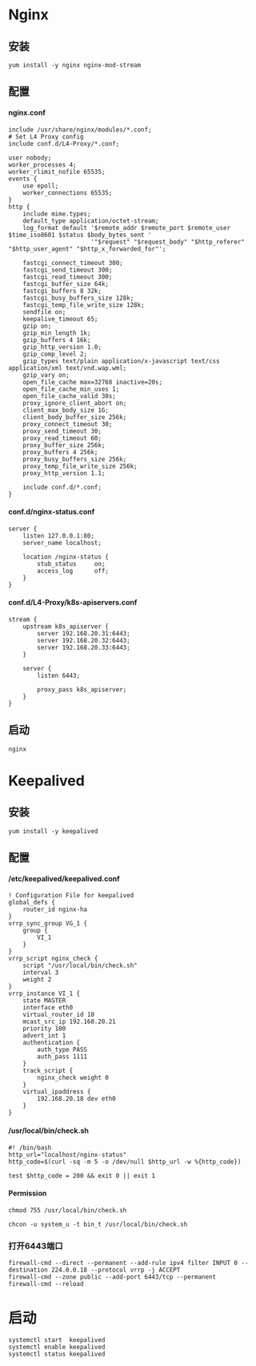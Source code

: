 # Nginx

## 安装

```shell
yum install -y nginx nginx-mod-stream
```





## 配置

#### nginx.conf

```shell
include /usr/share/nginx/modules/*.conf;
# Set L4 Proxy config
include conf.d/L4-Proxy/*.conf;

user nobody;
worker_processes 4;
worker_rlimit_nofile 65535;
events {
    use epoll;
    worker_connections 65535;
}
http {
    include mime.types;
    default_type application/octet-stream;
    log_format default '$remote_addr $remote_port $remote_user $time_iso8601 $status $body_bytes_sent '
                       '"$request" "$request_body" "$http_referer" "$http_user_agent" "$http_x_forwarded_for"';

    fastcgi_connect_timeout 300;
    fastcgi_send_timeout 300;
    fastcgi_read_timeout 300;
    fastcgi_buffer_size 64k;
    fastcgi_buffers 8 32k;
    fastcgi_busy_buffers_size 128k;
    fastcgi_temp_file_write_size 128k;
    sendfile on;
    keepalive_timeout 65;
    gzip on;
    gzip_min_length 1k;
    gzip_buffers 4 16k;
    gzip_http_version 1.0;
    gzip_comp_level 2;
    gzip_types text/plain application/x-javascript text/css application/xml text/vnd.wap.wml;
    gzip_vary on;
    open_file_cache max=32768 inactive=20s;
    open_file_cache_min_uses 1;
    open_file_cache_valid 30s;
    proxy_ignore_client_abort on;
    client_max_body_size 1G;
    client_body_buffer_size 256k;
    proxy_connect_timeout 30;
    proxy_send_timeout 30;
    proxy_read_timeout 60;
    proxy_buffer_size 256k;
    proxy_buffers 4 256k;
    proxy_busy_buffers_size 256k;
    proxy_temp_file_write_size 256k;
    proxy_http_version 1.1;

    include conf.d/*.conf;
}
```



#### conf.d/nginx-status.conf

```shell
server {
    listen 127.0.0.1:80;
    server_name localhost;

    location /nginx-status {
        stub_status     on;
        access_log      off;
    }
}
```





#### conf.d/L4-Proxy/k8s-apiservers.conf

```shell
stream {
    upstream k8s_apiserver {
        server 192.168.20.31:6443;
        server 192.168.20.32:6443;
        server 192.168.20.33:6443;
    }

    server {
        listen 6443;

        proxy_pass k8s_apiserver;
    }
}
```



## 启动

```shell
nginx
```





# Keepalived

## 安装

```shell
yum install -y keepalived
```



## 配置

#### /etc/keepalived/keepalived.conf

    ! Configuration File for keepalived
    global_defs {
        router_id nginx-ha
    }
    vrrp_sync_group VG_1 {
        group {
            VI_1
        }
    }
    vrrp_script nginx_check {
        script "/usr/local/bin/check.sh"
        interval 3
        weight 2
    }
    vrrp_instance VI_1 {
        state MASTER
        interface eth0
        virtual_router_id 18
        mcast_src_ip 192.168.20.21
        priority 100
        advert_int 1
        authentication {
            auth_type PASS
            auth_pass 1111
        }
        track_script {
            nginx_check weight 0
        }
        virtual_ipaddress {
            192.168.20.18 dev eth0
        }
    }



#### /usr/local/bin/check.sh

```shell
#! /bin/bash
http_url="localhost/nginx-status"
http_code=$(curl -sq -m 5 -o /dev/null $http_url -w %{http_code})

test $http_code = 200 && exit 0 || exit 1
```



#### Permission

```she
chmod 755 /usr/local/bin/check.sh

chcon -u system_u -t bin_t /usr/local/bin/check.sh
```



### 打开6443端口

```shell
firewall-cmd --direct --permanent --add-rule ipv4 filter INPUT 0 --destination 224.0.0.18 --protocol vrrp -j ACCEPT
firewall-cmd --zone public --add-port 6443/tcp --permanent
firewall-cmd --reload
```



# 启动

```shell
systemctl start  keepalived
systemctl enable keepalived
systemctl status keepalived
```

